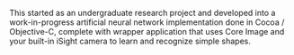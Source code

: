 This started as an undergraduate research project and developed into a work-in-progress artificial neural network implementation done in Cocoa / Objective-C, complete with wrapper application that uses Core Image and your built-in iSight camera to learn and recognize simple shapes.